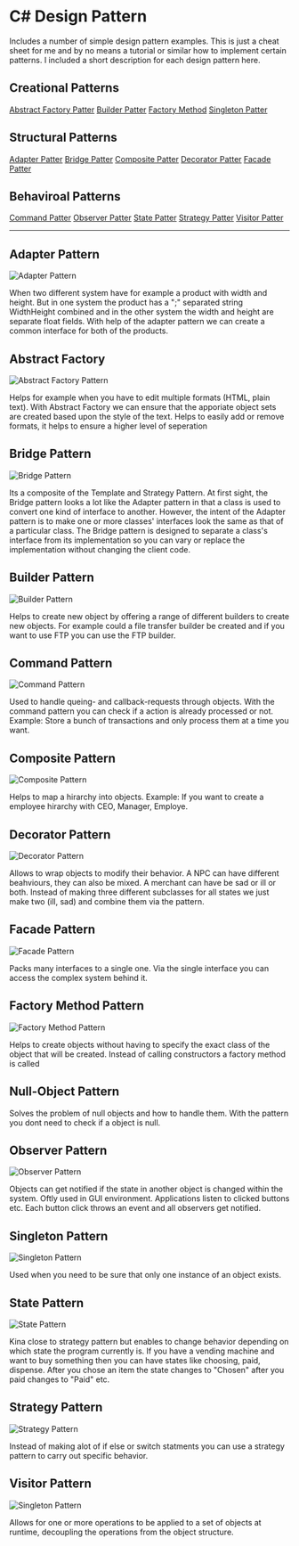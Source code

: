 # C# Design Pattern

Includes a number of simple design pattern examples. This is just a cheat sheet for me and by no means a tutorial or similar how to implement certain patterns. I included a short description for each design pattern here.

## Creational Patterns
[Abstract Factory Patter](#abstract-factory)
[Builder Patter](#builder-pattern)
[Factory Method](#factory-method-pattern)
[Singleton Patter](#singleton-pattern)

## Structural Patterns
[Adapter Patter](#adapter-pattern)
[Bridge Patter](#bridge-pattern)
[Composite Patter](#composite-pattern)
[Decorator Patter](#decorator-pattern)
[Facade Patter](#facade-pattern)

## Behaviroal Patterns
[Command Patter](#command-pattern)
[Observer Patter](#observer-pattern)
[State Patter](#state-pattern)
[Strategy Patter](#strategy-pattern)
[Visitor Patter](#visitor-pattern)


---


## Adapter Pattern
![Adapter Pattern](Images/Adapter.PNG)

When two different system have for example a product with width and height. But in one system the product has a ";" separated string WidthHeight combined and in the other system the width and height are separate float fields. With help of the adapter pattern we can create a common interface for both of the products.

## Abstract Factory
![Abstract Factory Pattern](Images/AbstractFactory.PNG)

Helps for example when you have to edit multiple formats (HTML, plain text). With Abstract Factory we can ensure that the apporiate object sets are created based upon the style of the text. Helps to easily add or remove formats, it helps to ensure a higher level of seperation

## Bridge Pattern
![Bridge Pattern](Images/Bridge.PNG)

Its a composite of the Template and Strategy Pattern. At first sight, the Bridge pattern looks a lot like the Adapter pattern in that a class is used to convert one kind of interface to another. However, the intent of the Adapter pattern is to make one or more classes' interfaces look the same as that of a particular class. The Bridge pattern is designed to separate a class's interface from its implementation so you can vary or replace the implementation without changing the client code.

## Builder Pattern
![Builder Pattern](Images/Builder.PNG)

Helps to create new object by offering a range of different builders to create new objects. For example could a file transfer builder be created and if you want to use FTP you can use the FTP builder. 

## Command Pattern
![Command Pattern](Images/Command.PNG)

Used to handle queing- and callback-requests through objects. With the command pattern you can check if a action is already processed or not. Example: Store a bunch of transactions and only process them at a time you want.   

## Composite Pattern
![Composite Pattern](Images/Composite.PNG)

Helps to map a hirarchy into objects. Example: If you want to create a employee hirarchy with CEO, Manager, Employe. 

## Decorator Pattern
![Decorator Pattern](Images/Decorator.PNG)

Allows to wrap objects to modify their behavior. A NPC can have different beahviours, they can also be mixed. A merchant can have be sad or ill or both. Instead of making three different subclasses for all states we just make two (ill, sad) and combine them via the pattern.

## Facade Pattern
![Facade Pattern](Images/Facade.PNG)

Packs many interfaces to a single one. Via the single interface you can access the complex system behind it. 

## Factory Method Pattern
![Factory Method Pattern](Images/FactoryMethod.PNG)

Helps to create objects without having to specify the exact class of the object that will be created. Instead of calling constructors a factory method is called 

## Null-Object Pattern

Solves the problem of null objects and how to handle them. With the pattern you dont need to check if a object is null.

## Observer Pattern
![Observer Pattern](Images/Observer.PNG)

Objects can get notified if the state in another object is changed within the system. Oftly used in GUI environment. Applications listen to clicked buttons etc. Each button click throws an event and all observers get notified.

## Singleton Pattern
![Singleton Pattern](Images/Singleton.PNG)

Used when you need to be sure that only one instance of an object exists.

## State Pattern
![State Pattern](Images/State.PNG)

Kina close to strategy pattern but enables to change behavior depending on which state the program currently is. If you have a vending machine and want to buy something then you can have states like choosing, paid, dispense. After you chose an item the state changes to "Chosen" after you paid changes to "Paid" etc.

## Strategy Pattern
![Strategy Pattern](Images/Strategy.PNG)

Instead of making alot of if else or switch statments you can use a strategy pattern to carry out specific behavior.

## Visitor Pattern
![Singleton Pattern](Images/Singleton.PNG)

Allows for one or more operations to be applied to a set of objects at runtime, decoupling the operations from the object structure.

